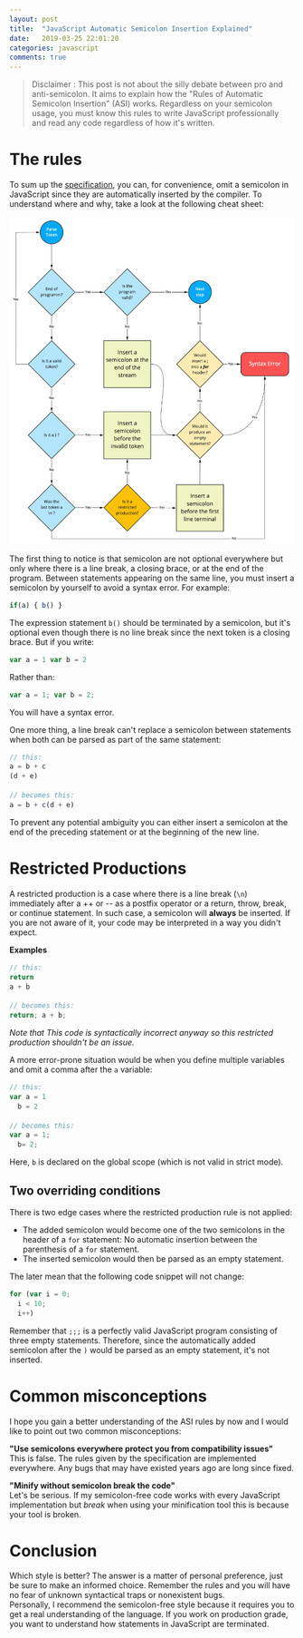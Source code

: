 ```yaml
---
layout: post
title:  "JavaScript Automatic Semicolon Insertion Explained"
date:   2019-03-25 22:01:20
categories: javascript
comments: true
---
```


> Disclaimer : This post is not about the silly debate between pro and anti-semicolon. It aims to explain how the "Rules of Automatic Semicolon Insertion" (ASI) works. Regardless on your semicolon usage, you must know this rules to write JavaScript professionally and read any code regardless of how it's written.

# The rules
To sum up the <a href="http://es5.github.io/#x7.9.1" title="ASI specification" target="_blank">specification</a>, you can, for convenience, omit a semicolon in JavaScript since they are automatically inserted by the compiler. To understand where and why, take a look at the following cheat sheet:

<img src="/assets/posts/2019-03-25-javascript_automatic_semicolon_insertion/ASI_cheat_sheet.jpg" alt="ASI cheat sheet" id="asi-fig" />

The first thing to notice is that semicolon are not optional everywhere but only where there is a line break, a closing brace, or at the end of the program. Between statements appearing on the same line, you must insert a semicolon by yourself to avoid a syntax error. For example:

```javascript
if(a) { b() }
```

The expression statement `b()` should be terminated by a semicolon, but it's optional even though there is no line break since the next token is a closing brace. But if you write:  

```javascript
var a = 1 var b = 2
```

Rather than:  

```javascript
var a = 1; var b = 2;
```

You will have a syntax error.  

One more thing, a line break can't replace a semicolon between statements when both can be parsed as part of the same statement:  

```javascript
// this:
a = b + c 
(d + e)
 
// becomes this:
a = b + c(d + e)
```

To prevent any potential ambiguity you can either insert a semicolon at the end of the preceding statement or at the beginning of the new line.  

# Restricted Productions

A restricted production is a case where there is a line break (`\n`) immediately after a ++ or -- as a postfix operator or a return, throw, break, or continue statement. In such case, a semicolon will **always** be inserted. If you are not aware of it, your code may be interpreted in a way you didn't expect.  

**Examples**  

```javascript
// this:
return
a + b 
 
// becomes this:
return; a + b;
```

*Note that This code is syntactically incorrect anyway so this restricted production shouldn't be an issue.*  

A more error-prone situation would be when you define multiple variables and omit a comma after the `a` variable:  

```javascript
// this:
var a = 1
  b = 2
 
// becomes this:
var a = 1;
  b= 2;
```

Here, `b` is declared on the global scope (which is not valid in strict mode).  

## Two overriding conditions

There is two edge cases where the restricted production rule is not applied:  
- The added semicolon would become one of the two semicolons in the header of a `for` statement: No automatic insertion between the parenthesis of a `for` statement.
- The inserted semicolon would then be parsed as an empty statement.

The later mean that the following code snippet will not change:

```javascript
for (var i = 0; 
  i < 10; 
  i++)
```

Remember that `;;;` is a perfectly valid JavaScript program consisting of three empty statements. Therefore, since the automatically added semicolon after the `)` would be parsed as an empty statement, it's not inserted.  

# Common misconceptions

I hope you gain a better understanding of the ASI rules by now and I would like to point out two common misconceptions:  

**"Use semicolons everywhere protect you from compatibility issues"**  
This is false. The rules given by the specification are implemented everywhere. Any bugs that may have existed years ago are long since fixed.  

**"Minify without semicolon break the code"**  
Let's be serious. If my semicolon-free code works with every JavaScript implementation but *break* when using your minification tool this is because your tool is broken.  

# Conclusion
Which style is better? The answer is a matter of personal preference, just be sure to make an informed choice. Remember the rules and you will have no fear of unknown syntactical traps or nonexistent bugs.  
Personally, I recommend the semicolon-free style because it requires you to get a real understanding of the language. If you work on production grade, you want to understand how statements in JavaScript are terminated.